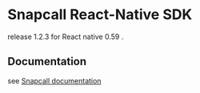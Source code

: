 # Snapcall React-Native SDK

release 1.2.3 for React native 0.59 .

## Documentation

see [Snapcall documentation](https://doc.snapcall.io/#react-native)
